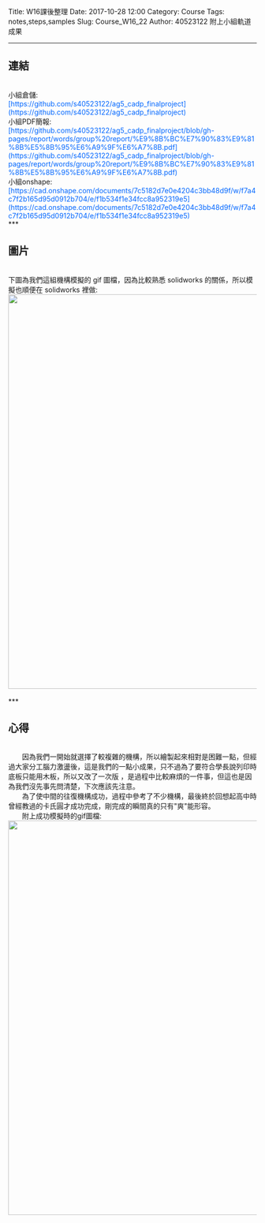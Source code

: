 Title: W16課後整理
Date: 2017-10-28 12:00
Category: Course
Tags: notes,steps,samples
Slug: Course_W16_22
Author: 40523122
附上小組軌道成果
<!-- PELICAN_END_SUMMARY -->
   ***
<h2>連結</h2><br/>
小組倉儲:<br/>
<font color="#0066FF">[https://github.com/s40523122/ag5_cadp_finalproject](https://github.com/s40523122/ag5_cadp_finalproject) </font><br/>
小組PDF簡報:<br/>
<font color="#0066FF">[https://github.com/s40523122/ag5_cadp_finalproject/blob/gh-pages/report/words/group%20report/%E9%8B%BC%E7%90%83%E9%81%8B%E5%8B%95%E6%A9%9F%E6%A7%8B.pdf](https://github.com/s40523122/ag5_cadp_finalproject/blob/gh-pages/report/words/group%20report/%E9%8B%BC%E7%90%83%E9%81%8B%E5%8B%95%E6%A9%9F%E6%A7%8B.pdf) </font><br/>
小組onshape:<br/>
<font color="#0066FF">[https://cad.onshape.com/documents/7c5182d7e0e4204c3bb48d9f/w/f7a4c7f2b165d95d0912b704/e/f1b534f1e34fcc8a952319e5](https://cad.onshape.com/documents/7c5182d7e0e4204c3bb48d9f/w/f7a4c7f2b165d95d0912b704/e/f1b534f1e34fcc8a952319e5) </font><br/>
 ***
<h2>圖片</h2><br/>
下圖為我們這組機構模擬的 gif 圖檔，因為比較熟悉 solidworks 的關係，所以模擬也順便在 solidworks 裡做:
 <img src="./../pictures/line/9.gif" width="800"> <br/><br/>
  ***
<h2>心得</h2><br/>
　　因為我們一開始就選擇了較複雜的機構，所以繪製起來相對是困難一點，但經過大家分工腦力激盪後，這是我們的一點小成果，只不過為了要符合學長說列印時底板只能用木板，所以又改了一次版 ，是過程中比較麻煩的一件事，但這也是因為我們沒先事先問清楚，下次應該先注意。<br/>
　　為了使中間的往復機構成功，過程中參考了不少機構，最後終於回想起高中時曾經教過的卡氏圓才成功完成，剛完成的瞬間真的只有"爽"能形容。<br/>
　　附上成功模擬時的gif圖檔:<br/>
<img src="./../pictures/line/10.gif" width="800"> <br/><br/>

